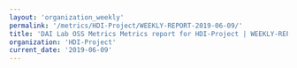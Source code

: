 ```yaml
---
layout: 'organization_weekly'
permalink: '/metrics/HDI-Project/WEEKLY-REPORT-2019-06-09/'
title: 'DAI Lab OSS Metrics Metrics report for HDI-Project | WEEKLY-REPORT-2019-06-09'
organization: 'HDI-Project'
current_date: '2019-06-09'
---
```

